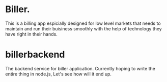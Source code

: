 # Biller.
This is a billing app espicially designed for low level markets that needs to maintain and run their buisiness smoothly with the help of technology they have right in their hands.
# billerbackend
The backend service for biller application. 
Currently hoping to write the entire thing in node.js, Let's see how will it end up.
